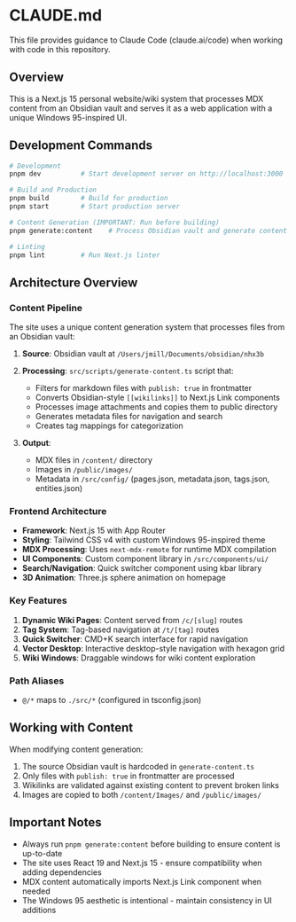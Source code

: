 # CLAUDE.md

This file provides guidance to Claude Code (claude.ai/code) when working with code in this repository.

## Overview

This is a Next.js 15 personal website/wiki system that processes MDX content from an Obsidian vault and serves it as a web application with a unique Windows 95-inspired UI.

## Development Commands

```bash
# Development
pnpm dev          # Start development server on http://localhost:3000

# Build and Production
pnpm build        # Build for production
pnpm start        # Start production server

# Content Generation (IMPORTANT: Run before building)
pnpm generate:content    # Process Obsidian vault and generate content files

# Linting
pnpm lint         # Run Next.js linter
```

## Architecture Overview

### Content Pipeline
The site uses a unique content generation system that processes files from an Obsidian vault:

1. **Source**: Obsidian vault at `/Users/jmill/Documents/obsidian/nhx3b`
2. **Processing**: `src/scripts/generate-content.ts` script that:
   - Filters for markdown files with `publish: true` in frontmatter
   - Converts Obsidian-style `[[wikilinks]]` to Next.js Link components
   - Processes image attachments and copies them to public directory
   - Generates metadata files for navigation and search
   - Creates tag mappings for categorization

3. **Output**: 
   - MDX files in `/content/` directory
   - Images in `/public/images/`
   - Metadata in `/src/config/` (pages.json, metadata.json, tags.json, entities.json)

### Frontend Architecture

- **Framework**: Next.js 15 with App Router
- **Styling**: Tailwind CSS v4 with custom Windows 95-inspired theme
- **MDX Processing**: Uses `next-mdx-remote` for runtime MDX compilation
- **UI Components**: Custom component library in `/src/components/ui/`
- **Search/Navigation**: Quick switcher component using kbar library
- **3D Animation**: Three.js sphere animation on homepage

### Key Features

1. **Dynamic Wiki Pages**: Content served from `/c/[slug]` routes
2. **Tag System**: Tag-based navigation at `/t/[tag]` routes  
3. **Quick Switcher**: CMD+K search interface for rapid navigation
4. **Vector Desktop**: Interactive desktop-style navigation with hexagon grid
5. **Wiki Windows**: Draggable windows for wiki content exploration

### Path Aliases

- `@/*` maps to `./src/*` (configured in tsconfig.json)

## Working with Content

When modifying content generation:
1. The source Obsidian vault is hardcoded in `generate-content.ts`
2. Only files with `publish: true` in frontmatter are processed
3. Wikilinks are validated against existing content to prevent broken links
4. Images are copied to both `/content/Images/` and `/public/images/`

## Important Notes

- Always run `pnpm generate:content` before building to ensure content is up-to-date
- The site uses React 19 and Next.js 15 - ensure compatibility when adding dependencies
- MDX content automatically imports Next.js Link component when needed
- The Windows 95 aesthetic is intentional - maintain consistency in UI additions